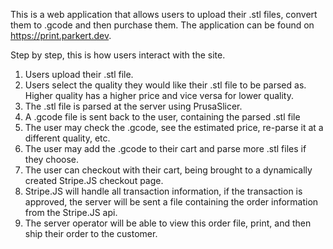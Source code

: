 This is a web application that allows users to upload their .stl files, convert them to .gcode and then purchase them.
The application can be found on https://print.parkert.dev.

Step by step, this is how users interact with the site.
1. Users upload their .stl file.
2. Users select the quality they would like their .stl file to be parsed as. Higher quality has a higher price and vice versa for lower quality.
3. The .stl file is parsed at the server using PrusaSlicer.
4. A .gcode file is sent back to the user, containing the parsed .stl file
5. The user may check the .gcode, see the estimated price, re-parse it at a different quality, etc.
6. The user may add the .gcode to their cart and parse more .stl files if they choose.
7. The user can checkout with their cart, being brought to a dynamically created Stripe.JS checkout page.
8. Stripe.JS will handle all transaction information, if the transaction is approved, the server will be sent a file containing the order information from the Stripe.JS api.
9. The server operator will be able to view this order file, print, and then ship their order to the customer.
